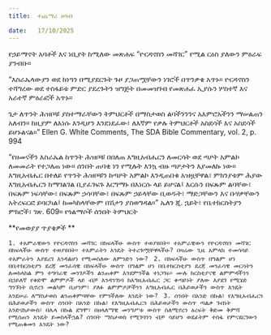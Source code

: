```yaml
---
title:  ተጨማሪ ሀሳብ

date:   17/10/2025
---
```


የኃይማኖት አባቶች እና ነቢያት ከሚለው መጽሐፍ “ዮርዳኖስን መሻገር” የሚል ርዕስ ያለውን ምዕራፍ ያንብቡ።

“እስራኤላውያን ወደ ከነዓን በሚያደርጉት ጉዞ ያጋጠሟቸውን ነገሮች በጥንቃቄ አጥኑ። ዮርዳኖስን ተሻግረው ወደ ተስፋይቱ ምድር ያደረጉትን ዝግጅት በመመዝገብ የመጽሐፈ ኢያሱን ሦስተኛ እና አራተኛ ምዕራፎች አጥኑ።

ጌታ ለጥንት ሕዝቦቹ ያስተማራቸውን ትምህርቶች በማስታወስ ልባችንንንና አእምሮአችንን ማሠልጠን አለብን። ከዚያም ለእነሱ እንዲሆን እንደነደፈው፣ ለእኛም የቃሉ ትምህርቶች አስደሳች እና አስደሳች ይሆኑልናል።” Ellen G. White Comments, The SDA Bible Commentary, vol. 2, p. 994

“የዘመናችን እስራኤል ከጥንት ሕዝቦቹ በበለጠ እግዚአብሔርን ለመርሳት ወደ ጣዖት አምልኮ ለመመራት የተጋለጠ ነው። ሰንበት ጠባቂ ነን የሚሉት እንኳ ብዙ ጣዖታትን እያመለኩ ነው። እግዚአብሔር በተለይ የጥንት ሕዝቦቹን ከጣዖት አምልኮ እንዲጠበቁ አዝዟቸዋል፣ ምክንያቱም ሕያው እግዚአብሔርን ከማገልገል ቢያፈገፍጉ እርግማኑ በእነርሱ ላይ ይሆናል፤ እርሱን በፍጹም ልባቸው፣ በፍጹም ነፍሳቸው፣ በፍጹም ኃሳባቸው፣ በፍጹም ኃይላቸው ቢወዱት፣ ማድጋቸውን እና ቡሃቃቸውን አትረፍርፎ ይባርካል፤ ከመካከላቸውም በሽታን ያስወግዳል።” ኤለን ጂ. ኋይት፣ የቤተክርስትያን ምክሮች፣ ገጽ. 609። የጎልማሶች ሰንበት ትምህርት



**የመወያያ ጥያቄዎች
**


`1. ተአምራዊውን የዮርዳኖስን መሻገር በክፍላችሁ ውስጥ ተወያዩበት። ተአምራዊውን የዮርዳኖስን መሻገር በክፍላችሁ ውስጥ ተወያዩበት። ተአምራትን እንዴት ትተረጉሟቸዋላችሁ? በዛሬው ጊዜ አምላክ ተመሳሳይ ተአምራትን እያደረገ እንዳልሆነ የሚመስለው ለምንድን ነው?
`
`2. በክፍላችሁ ውስጥ በግልም ሆነ በቤተክርስቲያን ደረጃ መንፈሳዊ በክፍላችሁ ውስጥ በግልም ሆነ በቤተክርስቲያን ደረጃ መንፈሳዊ መርሳትን ለመከላከል ምን ተግባራዊ መንገዶችን ልንጠቀም እንደምንችል ተነጋገሩ። ሙሉ ክርስቲያናዊ ልምምዳችንን በኃይለኛ የቀድሞ ልምምዶች ላይ ብቻ እንዳንገነባ ከእግዚአብሔር ጋር ቀጣይነት ያለው እያደገ የሚሄድ ግንኙነት ቢኖረን መልካም ቢሆንም፣ ያለፉ ልምምዶቻችንን እግዚአብሔር በሕይወታችን ውስጥ እንዴት እንደሠራ ለማስታወስ ልንጠቀምባቸው የምንችለው እንዴት ነው?
`
`3. ሰንበት በአንድ በኩል፣ የእግዚአብሔርን በሕይወታችን ውስጥ ሰንበት በአንድ በኩል፣ የእግዚአብሔርን በሕይወታችን ውስጥ ጣልቃ ገብነት እንድናስታውስ፣ በሌላ በኩል ደግሞ፣ በዘላለማዊ መንግሥቱ ውስጥ ስለሚኖረን ዕረፍት ቅድመ ቅምሻ የሚሰጠን እንዴት ይመስላችኋል? ሰንበት ማስታወስ የሚገባንን ብቻ ሳይሆን ወደፊትም ተስፋ የምናደርገውን የሚጠቁመን እንዴት ነው?`